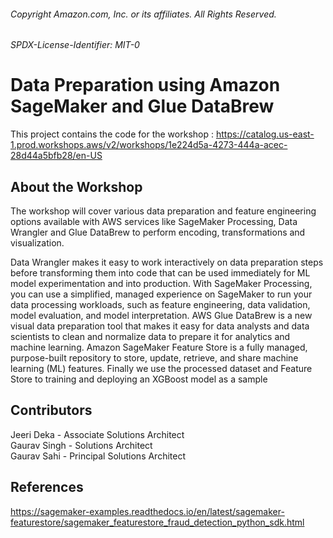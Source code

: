 ###### Copyright Amazon.com, Inc. or its affiliates. All Rights Reserved. <br />
###### SPDX-License-Identifier: MIT-0 <br />

# Data Preparation using Amazon SageMaker and Glue DataBrew

This project contains the code for the workshop : https://catalog.us-east-1.prod.workshops.aws/v2/workshops/1e224d5a-4273-444a-acec-28d44a5bfb28/en-US

## About the Workshop
The workshop will cover various data preparation and feature engineering options available with AWS services like SageMaker Processing, Data Wrangler and Glue DataBrew to perform encoding, transformations and visualization.

Data Wrangler makes it easy to work interactively on data preparation steps before transforming them into code that can be used immediately for ML model experimentation and into production.
With SageMaker Processing, you can use a simplified, managed experience on SageMaker to run your data processing workloads, such as feature engineering, data validation, model evaluation, and model interpretation.
AWS Glue DataBrew is a new visual data preparation tool that makes it easy for data analysts and data scientists to clean and normalize data to prepare it for analytics and machine learning.
Amazon SageMaker Feature Store is a fully managed, purpose-built repository to store, update, retrieve, and share machine learning (ML) features. Finally we use the processed dataset and Feature Store to training and deploying an XGBoost model as a sample

## Contributors
Jeeri Deka  - Associate Solutions Architect<br />
Gaurav Singh  - Solutions Architect<br />
Gaurav Sahi  - Principal Solutions Architect<br />

## References
https://sagemaker-examples.readthedocs.io/en/latest/sagemaker-featurestore/sagemaker_featurestore_fraud_detection_python_sdk.html
